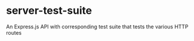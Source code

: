 # server-test-suite
An Express.js API with corresponding test suite that tests the various HTTP routes

